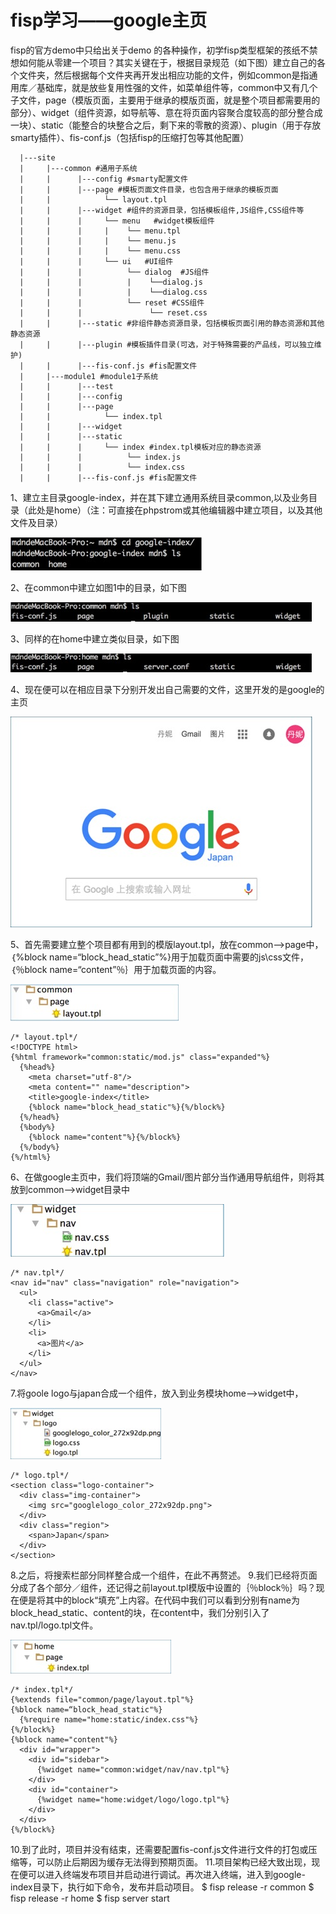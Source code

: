 # fisp学习——google主页
 fisp的官方demo中只给出关于demo 的各种操作，初学fisp类型框架的孩纸不禁想如何能从零建一个项目？其实关键在于，根据目录规范（如下图）建立自己的各个文件夹，然后根据每个文件夹再开发出相应功能的文件，例如common是指通用库／基础库，就是放些复用性强的文件，如菜单组件等，common中又有几个子文件，page（模版页面，主要用于继承的模版页面，就是整个项目都需要用的部分）、widget（组件资源，如导航等、意在将页面内容聚合度较高的部分整合成一块）、static（能整合的块整合之后，剩下来的零散的资源）、plugin（用于存放smarty插件）、fis-conf.js（包括fisp的压缩打包等其他配置）
<pre><code>  |---site
  |     |---common #通用子系统
  |     |      |---config #smarty配置文件
  |     |      |---page #模板页面文件目录，也包含用于继承的模板页面
  |     |            └── layout.tpl
  |     |      |---widget #组件的资源目录，包括模板组件,JS组件,CSS组件等
  |     |      |     └── menu   #widget模板组件
  |     |      |     |    └── menu.tpl
  |     |      |     |    └── menu.js
  |     |      |     |    └── menu.css
  |     |      |     └── ui   #UI组件
  |     |      |          └── dialog  #JS组件
  |     |      |          |    └──dialog.js
  |     |      |          |    └──dialog.css
  |     |      |          └── reset #CSS组件
  |     |      |               └── reset.css
  |     |      |---static #非组件静态资源目录，包括模板页面引用的静态资源和其他静态资源
  |     |      |---plugin #模板插件目录(可选，对于特殊需要的产品线，可以独立维护)
  |     |      |---fis-conf.js #fis配置文件
  |     |---module1 #module1子系统
  |     |      |---test
  |     |      |---config
  |     |      |---page
  |     |            └── index.tpl
  |     |      |---widget
  |     |      |---static
  |     |      |     └── index #index.tpl模板对应的静态资源
  |     |      |          └── index.js
  |     |      |          └── index.css
  |     |      |---fis-conf.js #fis配置文件</code></pre>
1、建立主目录google-index，并在其下建立通用系统目录common,以及业务目录（此处是home）（注：可直接在phpstrom或其他编辑器中建立项目，以及其他文件及目录）

![Alt text](/imgs/img1.png)

2、在common中建立如图1中的目录，如下图

![Alt text](/imgs/img2.png)

3、同样的在home中建立类似目录，如下图

![Alt text](/imgs/img3.png)

4、现在便可以在相应目录下分别开发出自己需要的文件，这里开发的是google的主页

![Alt text](/imgs/img4.png)

5、首先需要建立整个项目都有用到的模版layout.tpl，放在common—>page中，｛%block name=“block_head_static”%}用于加载页面中需要的js\css文件，｛％block name=“content”％｝用于加载页面的内容。

![Alt text](/imgs/img5.png)

    /* layout.tpl*/
    <!DOCTYPE html>
    {%html framework="common:static/mod.js" class="expanded"%}        
      {%head%}
        <meta charset="utf-8"/>
        <meta content="" name="description">
        <title>google-index</title>
        {%block name="block_head_static"%}{%/block%}
      {%/head%}
      {%body%}
        {%block name="content"%}{%/block%}
      {%/body%}
    {%/html%}

6、在做google主页中，我们将顶端的Gmail/图片部分当作通用导航组件，则将其放到common—>widget目录中

![Alt text](/imgs/img6.png)

    /* nav.tpl*/
    <nav id="nav" class="navigation" role="navigation">
      <ul>
        <li class="active">
          <a>Gmail</a>
        </li>
        <li>
          <a>图片</a>
        </li>
      </ul>
    </nav>

7.将goole logo与japan合成一个组件，放入到业务模块home—>widget中，

![Alt text](/imgs/img7.png)

    /* logo.tpl*/
    <section class="logo-container">
      <div class="img-container">
        <img src="googlelogo_color_272x92dp.png">
      </div>
      <div class="region">
        <span>Japan</span>
      </div>
    </section>

8.之后，将搜索栏部分同样整合成一个组件，在此不再赘述。
9.我们已经将页面分成了各个部分／组件，还记得之前layout.tpl模版中设置的｛％block％｝吗？现在便是将其中的block“填充”上内容。在代码中我们可以看到分别有name为block_head_static、content的块，在content中，我们分别引入了nav.tpl/logo.tpl文件。

![Alt text](/imgs/img8.png)

    /* index.tpl*/
    {%extends file="common/page/layout.tpl"%}
    {%block name=“block_head_static"%}
      {%require name="home:static/index.css"%}
    {%/block%}
    {%block name="content"%}
      <div id="wrapper">
        <div id="sidebar">
          {%widget name="common:widget/nav/nav.tpl"%}
        </div>
        <div id="container">
          {%widget name="home:widget/logo/logo.tpl"%}
        </div>
      </div>
    {%/block%}

10.到了此时，项目并没有结束，还需要配置fis-conf.js文件进行文件的打包或压缩等，可以防止后期因为缓存无法得到预期页面。
11.项目架构已经大致出现，现在便可以进入终端发布项目并启动进行调试。再次进入终端，进入到google-index目录下，执行如下命令，发布并启动项目。
    $ fisp release -r common
    $ fisp release -r home
    $ fisp server start



